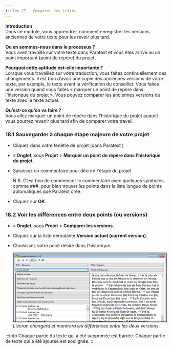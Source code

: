 ```yaml
---
title: CT – Comparer des textes
---
```

**Introduction**  
Dans ce module, vous apprendrez comment enregistrer les versions anciennes de votre texte pour les revoir plus tard.

**Où en sommes-nous dans le processus ?**  
Vous avez travaillé sur votre texte dans Paratext et vous êtes arrivé au un point important (point de repère) du projet.

**Pourquoi cette aptitude est-elle importante ?**  
Lorsque vous travaillez sur votre traduction, vous faites continuellement des changements. Il est bon d’avoir une copie des anciennes versions de votre texte, par exemple, le texte avant la vérification du conseiller. Vous faites une version quand vous faites « marquer un point de repère dans l’historique du projet ». Vous pouvez comparer les anciennes versions du texte avec le texte actuel.

**Qu’est-ce qu’on va faire ?**   
Vous allez marquer un point de repère dans l’historique du projet auquel vous pourrez revenir plus tard afin de comparer votre travail.

### 18.1 Sauvegarder à chaque étape majeure de votre projet

-   Cliquez dans votre fenêtre de projet (dans Paratext )
-   **≡ Onglet**, sous **Projet** \> **Marquer un point de repère dans l’historique du projet.**
-   Saisissez un commentaire pour décrire l'étape du projet.

    N.B. C’est bon de commencer le commentaire avec quelques symboles, comme \#\#\#, pour bien trouver les points dans la liste longue de points automatiques que Paratext crée.

-   Cliquez sur **OK**

### 18.2 Voir les différences entre deux points (ou versions)

-   **≡ Onglet**, sous **Projet** \> **Comparer les versions.**
-   Cliquez sur la liste déroulante **Version actuel (current version)**.
-   Choisissez votre point désiré dans l’historique

    ![](media/8f03feeef5e67fbaf5dfa7b1e211c09e.png)  
    *L’écran changera et montrera les différences entre les deux versions.*

:::info
Chaque partie du texte qui a été supprimée est barrée. Chaque partie de texte qui a été ajoutée est soulignée.
:::

